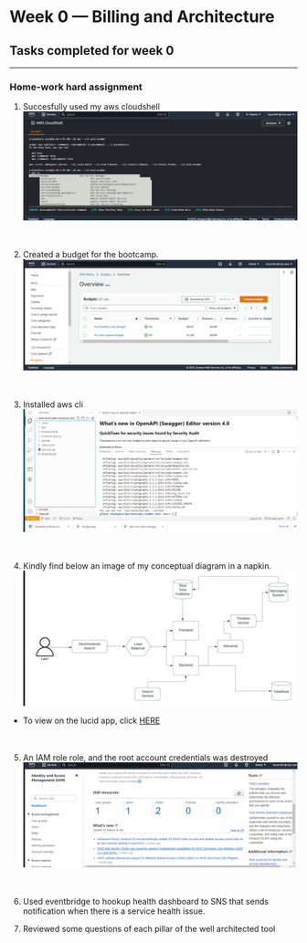 # Week 0 — Billing and Architecture
## Tasks completed for week 0
***
### Home-work hard assignment 


1. Succesfully used my aws cloudshell <br>
![img](../_docs/assets/aws-img-wk0/aws-cli.png) <br><br><br>


2. Created a budget for the bootcamp. <br>
![img](../_docs/assets/aws-img-wk0/create-budget.png) <br><br><br>

3. Installed aws cli <br>
![img](../_docs/assets/aws-img-wk0/aws-cli-inst.png) <br><br><br>

4. Kindly find below an image of my conceptual diagram in a napkin. <br>
![napkin](../_docs/assets/aws-img-wk0/lucid-chart.png)
* To view on the lucid app, click [HERE](https://lucid.app/lucidchart/2db6558a-feed-41e8-b453-1188782c2c78/edit?viewport_loc=-122%2C192%2C2380%2C1022%2C0_0&invitationId=inv_06a8a74a-bcfc-4157-86d1-9f33763ab1df) <br><br><br>


5. An IAM role role, and the root account credentials was destroyed <br>
![napkin](../_docs/assets/aws-img-wk0/iam-roles.png) <br><br><br>

6. Used eventbridge to hookup health dashboard to SNS that sends notification when there is a service health issue. <br>

7. Reviewed some questions of each pillar of the well architected tool



